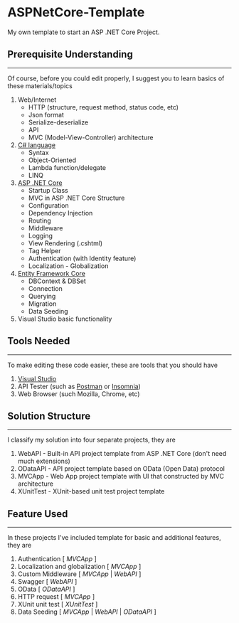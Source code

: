 # ASPNetCore-Template
My own template to start an ASP .NET Core Project.

## Prerequisite Understanding
-------
Of course, before you could edit properly, I suggest you to learn basics of these  materials/topics
1. Web/Internet
   * HTTP (structure, request method, status code, etc)
   * Json format
   * Serialize-deserialize
   * API
   * MVC (Model-View-Controller) architecture
2. [C# language](https://docs.microsoft.com/en-us/dotnet/csharp/tutorials/)
   * Syntax
   * Object-Oriented
   * Lambda function/delegate
   * LINQ
3. [ASP .NET Core](https://docs.microsoft.com/en-us/aspnet/core/tutorials/first-mvc-app/start-mvc?view=aspnetcore-3.1&tabs=visual-studio)
   * Startup Class
   * MVC in ASP .NET Core Structure
   * Configuration
   * Dependency Injection
   * Routing
   * Middleware
   * Logging
   * View Rendering (.cshtml)
   * Tag Helper
   * Authentication (with Identity feature)
   * Localization - Globalization
4. [Entity Framework Core](https://www.entityframeworktutorial.net/efcore/entity-framework-core.aspx) 
   * DBContext & DBSet
   * Connection
   * Querying
   * Migration
   * Data Seeding
5. Visual Studio basic functionality

## Tools Needed
---------
To make editing these code easier, these are tools that you should have
1. [Visual Studio](https://visualstudio.microsoft.com/) 
2. API Tester (such as [Postman](https://www.postman.com/) or [Insomnia](https://insomnia.rest/))
3. Web Browser (such Mozilla, Chrome, etc)

## Solution Structure
-------
I classify my solution into four separate projects, they are
1. WebAPI - Built-in API project template from ASP .NET Core (don't need much extensions) 
2. ODataAPI - API project template based on OData (Open Data) protocol
3. MVCApp - Web App project template with UI that constructed by MVC architecture
4. XUnitTest - XUnit-based unit test project template

## Feature Used
--------
In these projects I've included template for basic and additional features, they are
1. Authentication [ *MVCApp* ]
2. Localization and globalization [ *MVCApp* ]
3. Custom Middleware [ *MVCApp* | *WebAPI* ]
4. Swagger [ *WebAPI* ]
5. OData [ *ODataAPI* ]
6. HTTP request [ *MVCApp* ]
7. XUnit unit test [ *XUnitTest* ]
8. Data Seeding [ *MVCApp* | *WebAPI* | *ODataAPI* ]
